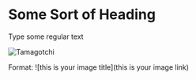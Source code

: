 # Some Sort of Heading

Type some regular text

![Tamagotchi](https://eu-images.contentstack.com/v3/assets/blt781c383a1983f673/bltd934eb51e7700562/63288babaa855a2a336ba7fc/Tamagochi91622.png)

Format:
![this is your image title](this is your image link)
